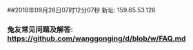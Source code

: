 ##2018年09月28日07时12分07秒 新址: 159.65.53.126
### 兔友常见问题及解答: https://github.com/wanggonging/d/blob/w/FAQ.md
